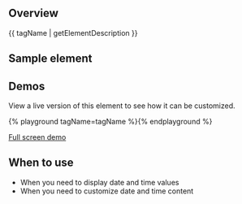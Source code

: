## Overview

{{ tagName | getElementDescription }}


## Sample element

<rh-timestamp></rh-timestamp>


## Demos

View a live version of this element to see how it can be customized.

{% playground tagName=tagName %}{% endplayground %}

<rh-cta><a href="{{ './demo/' | url }}">Full screen demo</a></rh-cta>


## When to use
- When you need to display date and time values
- When you need to customize date and time content